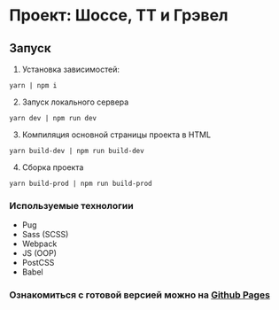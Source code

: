 # Проект: Шоссе, ТТ и Грэвел

## Запуск
1. Установка зависимостей:
```shell
yarn | npm i
```
2. Запуск локального сервера
```shell
yarn dev | npm run dev
```
3. Компиляция основной страницы проекта в HTML
```shell
yarn build-dev | npm run build-dev
```
4. Сборка проекта
```shell
yarn build-prod | npm run build-prod
```

### Используемые технологии
- Pug
- Sass (SCSS)
- Webpack
- JS (OOP)
- PostCSS
- Babel


### Ознакомиться с готовой версией можно на [Github Pages](https://frrenzy.github.io/gravel)
